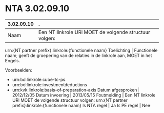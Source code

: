 # NTA 3.02.09.10

 3.02.09.10 | . 
 :--- | :--- 
 Naam | Een NT linkrole URI MOET de volgende structuur volgen:
urn:{NT partner prefix}:linkrole:{functionele naam} 
 Toelichting | Functionele naam; geeft de groepering van de relaties in de linkrole aan, MOET in het Engels.

Voorbeelden:
* urn:bd:linkrole:cube-tc-ps 
* urn:bd:linkrole:investmentdeductions 
* urn:kvk:linkrole:basis-of-preparation-axis 
 Datum afgesproken | 2012/12/05 
 Datum invoering | 2013/05/15 
 Foutmelding | Een NT linkrole URI MOET de volgende structuur volgen: urn:{NT partner prefix}:linkrole:{functionele naam} 
 Is NTA regel | Ja 
 Is PE regel | Nee 
